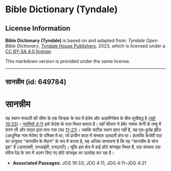 # Bible Dictionary (Tyndale)

## License Information

**Bible Dictionary (Tyndale)** is based on and adapted from: _Tyndale Open Bible Dictionary_, [Tyndale House Publishers](https://tyndaleopenresources.com/), 2023, which is licensed under a [CC BY-SA 4.0 license](https://creativecommons.org/licenses/by-sa/4.0/legalcode.en).

This markdown version is provided under the same license.



--------------------------------

## सानन्नीम (id: 649784)

सानन्नीम
========

यह स्थान नप्ताली की सीमा के एक चिन्हक के रूप में हेलेप और अदामीनेकेब के बीच सूचीबद्ध है ([यहो 19:33](https://ref.ly/Josh19:33))। [न्यायियों 4:11](https://ref.ly/Judg4:11) इसे केदेश के पास स्थित बताता है। वहाँ सीसरा ने हेबेर नामक केनी के तम्बू में शरण ली और याएल द्वारा मारा गया (पद [11–21](https://ref.ly/Judg4:11-Judg4:21))। जबकि सटीक स्थान ज्ञात नहीं है, यह एल\-हुलेह झील (आधुनिक नाम मेरोम) के पश्चिम में था, जो प्राचीन काल में संभवतः दलदली क्षेत्र था। हालांकि केजेवी पाठ का अनुवाद "सानन्नीम के मैदान" के रूप में करता है, यह अधिक सम्भावना है कि वह "सानन्नीम के बांज वृक्ष" है (आरएसवी, एनआईवी, एनएलटी)। चूंकि इस क्षेत्र में कई छोटे बांजवृक्ष स्थित हैं, पाठ संभवतः एक पवित्र पेड़ के रूप में अलग किए गए छोटे बांजवृक्ष का उल्लेख कर रहा है।

* **Associated Passages:** JOS 19:33; JDG 4:11; JDG 4:11–JDG 4:21

